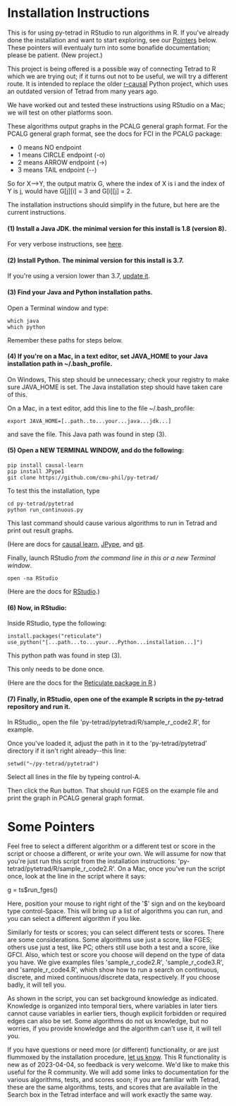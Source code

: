 # Installation Instructions

This is for using py-tetrad in RStudio to run algorithms in R. If you've already done the installation and want to start exploring, see our [Pointers](https://github.com/cmu-phil/py-tetrad/blob/main/pytetrad/R/README.md#some-pointers) below. These pointers will eventualy turn into some bonafide documentation; please be patient. (New project.)

This project is being offered is a possible way of connecting Tetrad to R which we are trying out; if it turns out not to be useful, we will try a different route. It is intended to replace the older [r-causal](https://github.com/bd2kccd/r-causal) Python project, which uses an outdated version of Tetrad from many years ago.

We have worked out and tested these instructions using RStudio on a Mac; we will test on other platforms soon.

These algorithms output graphs in the PCALG general graph format. For the PCALG general graph format, see the docs for FCI in the PCALG package:

* 0 means NO endpoint
* 1 means CIRCLE endpoint (-o)
* 2 means ARROW endpoint (->)
* 3 means TAIL endpoint (--)

So for X-->Y, the output matrix G, where the index of X is i and the index of Y is j, would have G[j][i] = 3 and G[i][j] = 2.

The installation instructions should simplify in the future, but here are the current instructions.

#### (1) Install a Java JDK. the minimal version for this install is 1.8 (version 8).

For very verbose instructions, see [here](https://github.com/cmu-phil/tetrad/wiki/Setting-up-Java-for-Tetrad).

#### (2) Install Python. The minimal version for this install is 3.7.

If you're using a version lower than 3.7, [update it](https://www.pythoncentral.io/how-to-update-python/). 

#### (3) Find your Java and Python installation paths.

Open a Terminal window and type:
```
which java
which python
```
Remember these paths for steps below.

#### (4) If you're on a Mac, in a text editor, set JAVA_HOME to your Java installation path in ~/.bash_profile.

On Windows, This step should be unnecessary; check your registry to make sure JAVA_HOME is set. The Java installation step should have taken care of this.

On a Mac, in a text editor, add this line to the file ~/.bash_profile:
```
export JAVA_HOME=[..path..to...your...java...jdk...]
```
and save the file. This Java path was found in step (3).

#### (5) Open a NEW TERMINAL WINDOW, and do the following:
```
pip install causal-learn
pip install JPype1  
git clone https://github.com/cmu-phil/py-tetrad/
```
To test this the installation, type
```
cd py-tetrad/pytetrad
python run_continuous.py
```
This last command should cause various algorithms to run in Tetrad and print out result graphs.

(Here are docs for [causal learn](https://causal-learn.readthedocs.io/en/latest/), [JPype](https://jpype.readthedocs.io/en/latest/index.html), and [git](https://git-scm.com/doc).

Finally, launch RStudio _from the command line in this or a new Terminal window_.
```
open -na RStudio
```
(Here are the docs for [RStudio](https://posit.co/download/rstudio-desktop/).)

#### (6) Now, in RStudio:

Inside RStudio, type the following:
```
install.packages("reticulate")
use_python("[...path...to...your...Python...installation...]")
```
This python path was found in step (3).

This only needs to be done once. 

(Here are the docs for the [Reticulate package in R](https://rstudio.github.io/reticulate/).)
 
#### (7) Finally, in RStudio, open one of the example R scripts in the py-tetrad repository and run it.

In RStudio,, open the file 'py-tetrad/pytetrad/R/sample_r_code2.R', for example.

Once you've loaded it, adjust the path in it to the 'py-tetrad/pytetrad' directory if it isn't right already--this line:
```
setwd("~/py-tetrad/pytetrad")
```
Select all lines in the file by typeing control-A.

Then click the Run button. That should run FGES on the example file and print the graph in PCALG general graph format. 

# Some Pointers

Feel free to select a different algorithm or a different test or score in the script or choose a different, or write your own. We will assume for now that you're just run this script from the installation instructions: 'py-tetrad/pytetrad/R/sample_r_code2.R'. On a Mac, once you've run the script once, look at the line in the script where it says:

g = ts$run_fges()

Here, position your mouse to right right of the '$' sign and on the keyboard type control-Space. This will bring up a list of algorithms you can run, and you can select a different algorithm if you like. 

Similarly for tests or scores; you can select different tests or scores. There are some considerations. Some algorithms use just a score, like FGES; others use just a test, like PC; others still use both a test and a score, like GFCI. Also, which test or score you choose will depend on the type of data you have. We give examples files 'sample_r_code2.R', 'sample_r_code3.R', and 'sample_r_code4.R', which show how to run a search on continuous, discrete, and mixed continuous/discrete data, respectively. If you choose badly, it will tell you.

As shown in the script, you can set background knowledge as indicated. Knowledge is organized into temporal tiers, where variables in later tiers cannot cause variables in earlier tiers, though explicit forbidden or required edges can also be set. Some algorithms do not us knowledge, but no worries, if you provide knowledge and the algorithm can't use it, it will tell you.

If you have questions or need more (or different) functionality, or are just flummoxed by the installation procedure, [let us know](https://github.com/cmu-phil/py-tetrad/issues). This R functionality is new as of 2023-04-04, so feedback is very welcome. We'd like to make this useful for the R community. We will add some links to documentation for the various algorithms, tests, and scores soon; if you are familiar with Tetrad, these are the same algorithms, tests, and scores that are available in the Search box in the Tetrad interface and will work exactly the same way.


